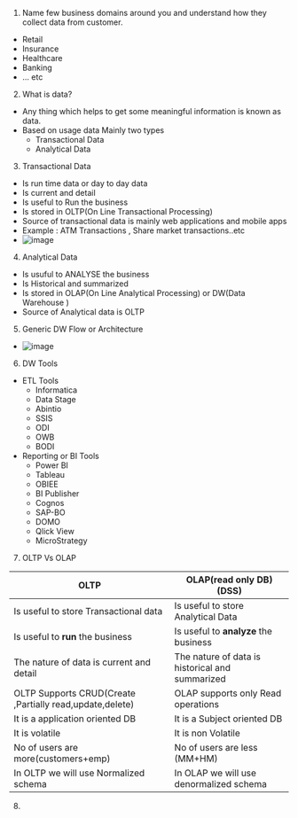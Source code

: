 1. Name few business domains around you and understand how they collect data from customer.
  - Retail
  - Insurance
  - Healthcare
  - Banking
  - ... etc
2. What is data?
  - Any thing which helps to get some meaningful information is known as data.
  - Based on usage data Mainly two types
    -  Transactional Data
    -  Analytical Data
3. Transactional Data
  - Is run time data or day to day data
  - Is current and detail
  - Is useful to Run the business
  - Is stored in OLTP(On Line Transactional Processing)
  - Source of transactional data is mainly web applications and mobile apps
  - Example : ATM Transactions , Share market transactions..etc
  - ![image](https://user-images.githubusercontent.com/20516321/115664644-bb07c000-a35f-11eb-878a-ead2e05c2c1b.png)
4. Analytical Data
  - Is usuful to ANALYSE  the business
  - Is Historical and summarized 
  - Is stored in OLAP(On Line Analytical Processing) or DW(Data Warehouse )
  - Source of Analytical data is OLTP
5. Generic DW Flow or Architecture
  - ![image](https://user-images.githubusercontent.com/20516321/115664889-19cd3980-a360-11eb-803d-ecf61a778c20.png)

6. DW Tools
  - ETL Tools
    - Informatica
    - Data Stage
    - Abintio
    - SSIS
    - ODI
    - OWB
    - BODI
  - Reporting or BI Tools
    - Power BI
    - Tableau
    - OBIEE
    - BI Publisher
    - Cognos
    - SAP-BO
    - DOMO
    - Qlick View
    - MicroStrategy 
7. OLTP Vs OLAP

  | OLTP      | OLAP(read only DB)(DSS)|
  | ----------- | ----------- |
  | Is useful to store Transactional data      | Is useful to store Analytical Data       |
  | Is useful to **run** the business   | Is useful to **analyze** the business        |
  | The nature of data is current and detail   | The nature of data is historical and summarized     |
  | OLTP Supports CRUD(Create ,Partially read,update,delete)   | OLAP supports only Read operations    |
  | It is a application oriented DB | It is a Subject oriented DB |
  | It is volatile | It is non Volatile |
  | No of users are more(customers+emp) | No of users are less (MM+HM) |
  | In OLTP we will use Normalized schema | In OLAP we will use denormalized schema |







8. 








